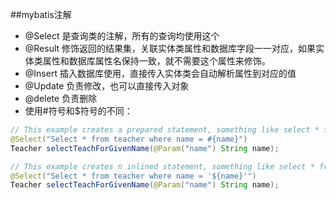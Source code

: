 
##mybatis注解
- @Select 是查询类的注解，所有的查询均使用这个
- @Result 修饰返回的结果集，关联实体类属性和数据库字段一一对应，如果实体类属性和数据库属性名保持一致，就不需要这个属性来修饰。
- @Insert 插入数据库使用，直接传入实体类会自动解析属性到对应的值
- @Update 负责修改，也可以直接传入对象
- @delete 负责删除
- 使用#符号和$符号的不同：
```java
// This example creates a prepared statement, something like select * from teacher where name = ?;
@Select("Select * from teacher where name = #{name}")
Teacher selectTeachForGivenName(@Param("name") String name);

// This example creates n inlined statement, something like select * from teacher where name = 'someName';
@Select("Select * from teacher where name = '${name}'")
Teacher selectTeachForGivenName(@Param("name") String name);
```